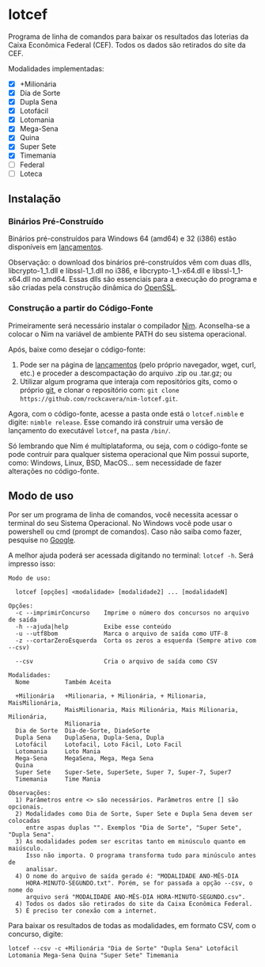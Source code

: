 # lotcef
Programa de linha de comandos para baixar os resultados das loterias da Caixa Econômica Federal (CEF). Todos os dados são retirados do site da CEF.

Modalidades implementadas:
- [x] +Milionária
- [x] Dia de Sorte
- [x] Dupla Sena
- [x] Lotofácil
- [x] Lotomania
- [x] Mega-Sena
- [x] Quina
- [x] Super Sete
- [x] Timemania
- [ ] Federal
- [ ] Loteca
## Instalação
### Binários Pré-Construído
Binários pré-construídos para Windows 64 (amd64) e 32 (i386) estão disponíveis em [lançamentos](https://github.com/rockcavera/nim-lotcef/releases/latest).

Observação: o download dos binários pré-construídos vêm com duas dlls, libcrypto-1_1.dll e libssl-1_1.dll no i386, e libcrypto-1_1-x64.dll e libssl-1_1-x64.dll no amd64. Essas dlls são essenciais para a execução do programa e são criadas pela construção dinâmica do [OpenSSL](https://www.openssl.org/).
### Construção a partir do Código-Fonte
Primeiramente será necessário instalar o compilador [Nim](https://nim-lang.org/install.html). Aconselha-se a colocar o Nim na variável de ambiente PATH do seu sistema operacional.

Após, baixe como desejar o código-fonte:
1. Pode ser na página de [lançamentos](https://github.com/rockcavera/nim-lotcef/releases/latest) (pelo próprio navegador, wget, curl, etc.) e proceder a descompactação do arquivo .zip ou .tar.gz; ou
2. Utilizar algum programa que interaja com repositórios gits, como o próprio [git](https://git-scm.com/), e clonar o repositório com: `git clone https://github.com/rockcavera/nim-lotcef.git`.

Agora, com o código-fonte, acesse a pasta onde está o `lotcef.nimble` e digite: `nimble release`. Esse comando irá construir uma versão de lançamento do executável `lotcef`, na pasta `/bin/`.

Só lembrando que Nim é multiplataforma, ou seja, com o código-fonte se pode contruir para qualquer sistema operacional que Nim possui suporte, como: Windows, Linux, BSD, MacOS... sem necessidade de fazer alterações no código-fonte.
## Modo de uso
Por ser um programa de linha de comandos, você necessita acessar o terminal do seu Sistema Operacional. No Windows você pode usar o powershell ou cmd (prompt de comandos). Caso não saiba como fazer, pesquise no [Google](https://www.google.com/).

A melhor ajuda poderá ser acessada digitando no terminal: `lotcef -h`. Será impresso isso:
```
Modo de uso:

  lotcef [opções] <modalidade> [modalidade2] ... [modalidadeN]

Opções:
  -c --imprimirConcurso    Imprime o número dos concursos no arquivo de saída
  -h --ajuda|help          Exibe esse conteúdo
  -u --utf8bom             Marca o arquivo de saída como UTF-8
  -z --cortarZeroEsquerda  Corta os zeros a esquerda (Sempre ativo com --csv)

  --csv                    Cria o arquivo de saída como CSV

Modalidades:
  Nome          Também Aceita

  +Milionária   +Milionaria, + Milionária, + Milionaria, MaisMilionária,
                MaisMilionaria, Mais Milionária, Mais Milionaria, Milionária,
                Milionaria
  Dia de Sorte  Dia-de-Sorte, DiadeSorte
  Dupla Sena    DuplaSena, Dupla-Sena, Dupla
  Lotofácil     Lotofacil, Loto Fácil, Loto Facil
  Lotomania     Loto Mania
  Mega-Sena     MegaSena, Mega, Mega Sena
  Quina
  Super Sete    Super-Sete, SuperSete, Super 7, Super-7, Super7
  Timemania     Time Mania

Observações:
  1) Parâmetros entre <> são necessários. Parâmetros entre [] são opcionais.
  2) Modalidades como Dia de Sorte, Super Sete e Dupla Sena devem ser colocadas
     entre aspas duplas "". Exemplos "Dia de Sorte", "Super Sete", "Dupla Sena".
  3) As modalidades podem ser escritas tanto em minúsculo quanto em maiúsculo.
     Isso não importa. O programa transforma tudo para minúsculo antes de
     analisar.
  4) O nome do arquivo de saída gerado é: "MODALIDADE ANO-MÊS-DIA
     HORA-MINUTO-SEGUNDO.txt". Porém, se for passada a opção --csv, o nome do
     arquivo será "MODALIDADE ANO-MÊS-DIA HORA-MINUTO-SEGUNDO.csv".
  4) Todos os dados são retirados do site da Caixa Econômica Federal.
  5) É preciso ter conexão com a internet.
```
Para baixar os resultados de todas as modalidades, em formato CSV, com o concurso, digite:
```
lotcef --csv -c +Milionária "Dia de Sorte" "Dupla Sena" Lotofácil Lotomania Mega-Sena Quina "Super Sete" Timemania
```
